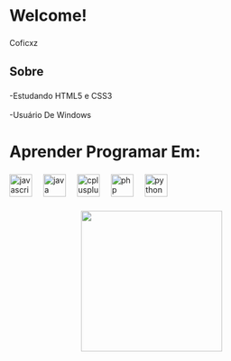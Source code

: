 <h1 align="left">Welcome!</h1>

###

<p align="left">Coficxz</p>

###

<h2 align="left">Sobre</h2>

###

<p align="left">-Estudando HTML5 e CSS3<br><br>-Usuário De Windows</p>

###

<h1 align="left">Aprender Programar Em:</h1>

###

<div align="left">
  <img src="https://cdn.jsdelivr.net/gh/devicons/devicon/icons/javascript/javascript-original.svg" height="40" alt="javascript logo"  />
  <img width="12" />
  <img src="https://cdn.jsdelivr.net/gh/devicons/devicon/icons/java/java-original.svg" height="40" alt="java logo"  />
  <img width="12" />
  <img src="https://cdn.jsdelivr.net/gh/devicons/devicon/icons/cplusplus/cplusplus-original.svg" height="40" alt="cplusplus logo"  />
  <img width="12" />
  <img src="https://cdn.jsdelivr.net/gh/devicons/devicon/icons/php/php-original.svg" height="40" alt="php logo"  />
  <img width="12" />
  <img src="https://cdn.jsdelivr.net/gh/devicons/devicon/icons/python/python-original.svg" height="40" alt="python logo"  />
</div>

###

<div align="center">
  <img height="250" src="https://media0.giphy.com/media/v1.Y2lkPTc5MGI3NjExbjYyeXZhYmU4MWs5eDRvbXA3dXh1bnU0YjkyeTVuYmk4Yml2Y21mdSZlcD12MV9pbnRlcm5hbF9naWZfYnlfaWQmY3Q9Zw/VmXr0jlYsTqLbbHWSK/giphy.webp"  />
</div>

###

